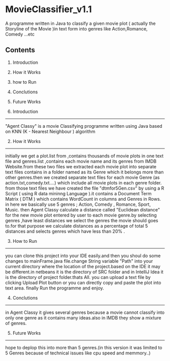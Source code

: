 MovieClassifier_v1.1
=====================

A programme written in Java to classify a given movie plot ( actually the Storyline of the Movie )in text form into genres like 
Action,Romance, Comedy ...etc

Contents
---------------
1. Introduction
2. How it Works
3. how to Run
4. Conclutions
5. Future Works


1. Introduction
---------------

"Agent Classy" is a movie Classifying programme written using Java based on KNN (K - Nearest Neighbour ) algorithm

2. How it Works
----------------
initially we get a plot.list from ,contains thousands of movie plots in one text file and genres.list ,contains each movie name and its genres from IMDB Website.from these two files we extracted each movie plot into separate text files contains in a folder named as its Genre  which it belongs more than other genres.then we created separate text files for each movie Genre (as action.txt,comedy.txt....) which include all movie plots in each genre folder.  
from those text files we have created the file "dtmfor5Gen.csv" by using a R Script ( using R data mininng  Language ).it contains a Document Term Matrix ( DTM ) which contains WordCount in columns and Genres in Rows. in here we basically use 5 genres ; Action, Comedy , Romance, Sport, Music.
then Agent Classy calculate a distance called "Euclidean distance" for the new movie plot entered by user to each movie genre.by selecting genres ,have least distances we select the genres the movie should goes to.for that purpose we calculate distances as a percentage of total 5 distances and selects genres which have less than 20% .

3. How to Run
-------------

you can clone this project into your IDE easily.and then you shoul do some changes to mainFrame.java file.change String variable "Path" into your current directory where the location of the project.based on the IDE it may be different.in netbeans it is the directory of SRC folder and in IntelliJ Idea it is the directory of project folder.thats All. 
you can upload a text file by clicking Upload Plot button or you can directly copy and paste the plot into text area.
finally Run the programme and enjoy.

4. Conclutions
--------------

in Agent Classy it gives several genres because a movie cannot classify into only one genre as it contains many ideas.also in IMDB they show a mixture of genres.

5. Future Works
----------------

hope to deplop this into more than 5 genres.(in this version it was limited to 5 Genres because of technical issues like cpu speed and memmory..) 


